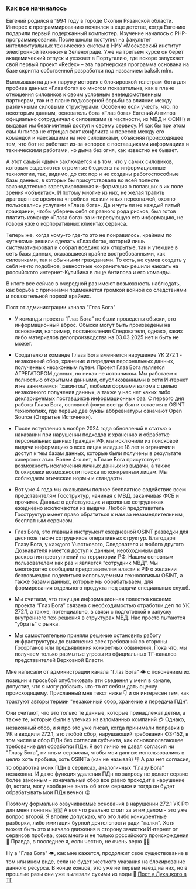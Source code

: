 ### Как все начиналось 
  Евгений родился в 1994 году в городе Скопин Рязанской области. Интерес к программированию появился в еще детстве, когда Евгению подарили первый подержанный компьютер. Изучение началось с PHP-программирования. После школы поступил на факультет интеллектуальных технических систем в НИУ «Московский институт электронной техники» в Зеленограде. Уже на третьем курсе он берет академический отпуск и уезжает в Португалию, где вскоре запускает свой первый проект «Redex» – эта партнерская программа основана на базе скрипта собственной разработки под названием baksik mlm.




Выплывшая на днях наружу история с блокировкой телеграм-бота для пробива данных «Глаз бога» во многом показательна, как в плане отношения силовиков к своим условным вневедомственным партнерам, так и в плане подковерной борьбы за влияние между различными силовыми структурами. Особенно если учесть, что, по некоторым данным, основатель бота «Глаз бога» Евгений Антипов официально сотрудничал с силовиками (в частности, из МВД и ФСИН) и выдавал им безлимитный доступ к своему сервису. И как бы при этом сам Антипов не отрицал факт конфликта интересов между его командой и наехавшими на нее силовиками, объясняя происходящее тем, что бот не работает из-за «споров с поставщиками информации» и техническими работами, но дыма без огня, как известно не бывает. 

А этот самый «дым» заключается и в том, что у самих силовиков, которым выделяются огромные бюджеты на информационные технологии, так, видимо, до сих пор и не созданы работоспособные базы данных, в которых бы присутствовала во всей полноте законодательно зарегулированная информация о попавших в их поле зрения «объектах». И потому многие из них, не желая тратить драгоценное время на «пробив» тех или иных персонажей, охотно пользовались услугами «Глаза бога». Да и чуть ли не каждый пятый гражданин, чтобы уберечь себя от разного рода рисков, был готов платить команде «Глаза бога» за интересующую его информацию, не говоря уже о корпоративных клиентах сервиса. 

Теперь же, когда кому-то где-то это не понравилось, крайним по «утечкам» решили сделать «Глаз бога», который лишь систематизировал и собрал воедино как открытые, так и утекшие в сеть базы данных, оказавшиеся крайне востребованными, как силовиками, так и обычными гражданами. То есть, не сумев создать у себя нечто подобное, ревностные «охранители» решили наехать на российского интернет-Кулибина в лице Антипова и его команды.

 В итоге все сейчас в очередной раз имеют возможность наблюдать, как борьба с причинами подменяется громкой войной со следствиями и показательной поркой крайних.


 

Пост от администрации канала "Глаз Бога"

- У команды проекта “Глаз Бога” не были проведены обыски, это информационный вброс. Обыски могут быть произведены на основании, например, постановления Следователя, однако, каких либо материалов делопроизводства на 03.03.2025 нет и быть не может.

- Создателю и команде Глаза Бога вменяется нарушение УК 272.1 - незаконный сбор, хранение и передача персональных данных, полученных незаконным путем. Проект Глаз Бога является АГРЕГАТОРОМ данных, но никак не источником. Мы работаем с полностью открытыми данными, опубликованными в сети Интернет и не занимаемся “хакингом”, любыми формами взлома с целью незаконного получения данных, а также у нас нет каких либо декларируемых поставщиков информационных баз. С первого дня работы Глаза Бога, основной фокус всегда был и остается в OSINT технологиях, где первые две буквы аббревиатуры означают Open Source (Открытые Источники).

- После вступления в ноябре 2024 года обновлений в статью о наказании при нарушении подходов к хранению и обработке персональных данных Граждан РФ, мы исключили из поисковой выдачи информацию о всех лицах младше 18 лет и ограничили доступ к тем базам данных, которые были получены в результате хакерских атак. Более 4-х лет, в Глазе Бога присутствует возможность исключения личных данных из выдачи, а также блокировки возможности поиска по конкретным лицам. Мы соблюдаем этические нормы и стандарты.

- Вот уже 4 года мы оказываем полное бесплатное содействие всем представителям Госструктур, начиная с МВД, заканчивая ФСБ и прочими. Данные о действующих и архивных сотрудниках ежедневно исключаются из выдачи. Любой представитель Госструктур имеет право обратиться к нам за незамедлительным, бесплатным сервисом.

- Глаз Бога, это главный инструмент ежедневной OSINT разведки для десятков тысяч сотрудников оперативных структур. Благодаря Глазу Бога, у каждого Участкового, Следователя и любого другого Дознавателя имеется доступ к данным, необходимым для раскрытия преступлений на территории РФ. Нашим основным пользователем как раз и является “сотрудник МВД”. Мы многократно сообщали представителям власти в РФ о желании безвозмездно поделиться используемыми технологиями OSINT, а также базами данных, которые мы обрабатываем, для формирования отдельного продукта под задачи специальных служб.

- Мы считаем, что текущая информационная повестка касаемо проекта “Глаз Бога” связана с необходимостью отработки дел по УК 272.1, а также, потенциально, в связи с подготовкой к запуску внутреннего тех-решения в структурах МВД. Нас просто пытаются “убрать” с рынка.

- Мы самостоятельно приняли решение остановить работу инфраструктуры до выяснения всех требований со стороны Госорганов или предъявления конкретных обвинений. Пока что, мы получаем только размытые угрозы из официальных ТГ-каналов представителей Верховной Власти.






Мне написали от администрации канала "Глаз Бога" 👁 с пояснением их позиции и просьбой опубликовать эти сведения у меня в канале, допустив, что я могу добавить что-то от себя и дать оценку происходящему. Присланный мне текст ниже 👇 и он интересен тем, как трактуют авторы термин "незаконный сбор, хранение и передача ПДн".

Они считают, что это только те данные, которые принадлежат детям, а также те, которые были в утечках из взломанных компаний 💳 Однако, незаконный сбор, и я про это уже писал, когда принимали поправки в УК и вводили 272.1, это любой сбор, нарушающий требования ФЗ-152, в том числе и сбор ПДн без согласия субъекта, как основополагающее требование для обработки ПДн. Я вот лично не давал согласия ни "Глазу Бога", ни иным сервисам, чтобы мои данные использовались в целях хоть пробива, хоть OSINTа (как не называй) 👎 А раз нет согласия, то обработка моих ПДн в сервисах, аналогичных "Глазу Бога" незаконна. И даже функция удаления ПДн по запросу не делает сервис более законным - изначальный сбор все равно проходит в нарушение (я, кстати, могу вообще не знать об этом сервисе и тогда он будет обрабатывать мои ПДн вечно) 😡

Поэтому формально озвучиваемые основания в нарушении 272.1 УК РФ для меня понятны 🇷🇺 А вот что реально стоит за этим делом - это уже вопрос второй. Я вполне допускаю, что это либо конкурентные разборки, либо имитация бурной деятельности ради "палки". Хотя может быть это и начало движения в сторону зачистки Интернет от сервисов пробива, коих много и не только российского происхождения 🤕 Правда, в последнее я, если честно, не очень верю 🤷‍♀️

Ну а "Глаз Бога" 👁, как мне кажется, продолжит свое существование в том или ином виде, если не будет жесткого указания на блокирование данного ресурса. В конце концов, это уже не первый наезд на них, но в прошлые разы они уже вылезали сухими из воды 🌊
[Пост у Лукацкого в ТГ](https://t.me/alukatsky/12349)
